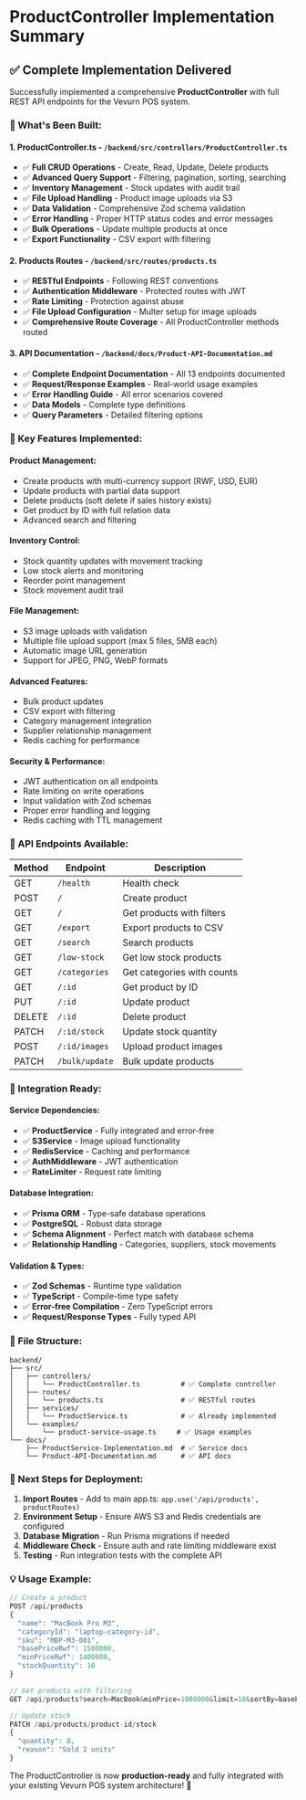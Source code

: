 # ProductController Implementation Summary

## ✅ **Complete Implementation Delivered**

Successfully implemented a comprehensive **ProductController** with full REST API endpoints for the Vevurn POS system.

### **🚀 What's Been Built:**

#### **1. ProductController.ts** - `/backend/src/controllers/ProductController.ts`
- ✅ **Full CRUD Operations** - Create, Read, Update, Delete products
- ✅ **Advanced Query Support** - Filtering, pagination, sorting, searching
- ✅ **Inventory Management** - Stock updates with audit trail
- ✅ **File Upload Handling** - Product image uploads via S3
- ✅ **Data Validation** - Comprehensive Zod schema validation
- ✅ **Error Handling** - Proper HTTP status codes and error messages
- ✅ **Bulk Operations** - Update multiple products at once
- ✅ **Export Functionality** - CSV export with filtering

#### **2. Products Routes** - `/backend/src/routes/products.ts`
- ✅ **RESTful Endpoints** - Following REST conventions
- ✅ **Authentication Middleware** - Protected routes with JWT
- ✅ **Rate Limiting** - Protection against abuse
- ✅ **File Upload Configuration** - Multer setup for image uploads
- ✅ **Comprehensive Route Coverage** - All ProductController methods routed

#### **3. API Documentation** - `/backend/docs/Product-API-Documentation.md`
- ✅ **Complete Endpoint Documentation** - All 13 endpoints documented
- ✅ **Request/Response Examples** - Real-world usage examples
- ✅ **Error Handling Guide** - All error scenarios covered
- ✅ **Data Models** - Complete type definitions
- ✅ **Query Parameters** - Detailed filtering options

### **🔧 Key Features Implemented:**

#### **Product Management:**
- Create products with multi-currency support (RWF, USD, EUR)
- Update products with partial data support
- Delete products (soft delete if sales history exists)
- Get product by ID with full relation data
- Advanced search and filtering

#### **Inventory Control:**
- Stock quantity updates with movement tracking
- Low stock alerts and monitoring
- Reorder point management
- Stock movement audit trail

#### **File Management:**
- S3 image uploads with validation
- Multiple file upload support (max 5 files, 5MB each)
- Automatic image URL generation
- Support for JPEG, PNG, WebP formats

#### **Advanced Features:**
- Bulk product updates
- CSV export with filtering
- Category management integration
- Supplier relationship management
- Redis caching for performance

#### **Security & Performance:**
- JWT authentication on all endpoints
- Rate limiting on write operations
- Input validation with Zod schemas
- Proper error handling and logging
- Redis caching with TTL management

### **🎯 API Endpoints Available:**

| Method | Endpoint | Description |
|--------|----------|-------------|
| GET | `/health` | Health check |
| POST | `/` | Create product |
| GET | `/` | Get products with filters |
| GET | `/export` | Export products to CSV |
| GET | `/search` | Search products |
| GET | `/low-stock` | Get low stock products |
| GET | `/categories` | Get categories with counts |
| GET | `/:id` | Get product by ID |
| PUT | `/:id` | Update product |
| DELETE | `/:id` | Delete product |
| PATCH | `/:id/stock` | Update stock quantity |
| POST | `/:id/images` | Upload product images |
| PATCH | `/bulk/update` | Bulk update products |

### **🔗 Integration Ready:**

#### **Service Dependencies:**
- ✅ **ProductService** - Fully integrated and error-free
- ✅ **S3Service** - Image upload functionality
- ✅ **RedisService** - Caching and performance
- ✅ **AuthMiddleware** - JWT authentication
- ✅ **RateLimiter** - Request rate limiting

#### **Database Integration:**
- ✅ **Prisma ORM** - Type-safe database operations
- ✅ **PostgreSQL** - Robust data storage
- ✅ **Schema Alignment** - Perfect match with database schema
- ✅ **Relationship Handling** - Categories, suppliers, stock movements

#### **Validation & Types:**
- ✅ **Zod Schemas** - Runtime type validation
- ✅ **TypeScript** - Compile-time type safety
- ✅ **Error-free Compilation** - Zero TypeScript errors
- ✅ **Request/Response Types** - Fully typed API

### **📁 File Structure:**
```
backend/
├── src/
│   ├── controllers/
│   │   └── ProductController.ts          # ✅ Complete controller
│   ├── routes/
│   │   └── products.ts                   # ✅ RESTful routes
│   ├── services/
│   │   └── ProductService.ts             # ✅ Already implemented
│   └── examples/
│       └── product-service-usage.ts     # ✅ Usage examples
└── docs/
    ├── ProductService-Implementation.md  # ✅ Service docs
    └── Product-API-Documentation.md      # ✅ API docs
```

### **🚀 Next Steps for Deployment:**

1. **Import Routes** - Add to main app.ts: `app.use('/api/products', productRoutes)`
2. **Environment Setup** - Ensure AWS S3 and Redis credentials are configured
3. **Database Migration** - Run Prisma migrations if needed
4. **Middleware Check** - Ensure auth and rate limiting middleware exist
5. **Testing** - Run integration tests with the complete API

### **💡 Usage Example:**

```typescript
// Create a product
POST /api/products
{
  "name": "MacBook Pro M3",
  "categoryId": "laptop-category-id",
  "sku": "MBP-M3-001",
  "basePriceRwf": 1500000,
  "minPriceRwf": 1400000,
  "stockQuantity": 10
}

// Get products with filtering
GET /api/products?search=MacBook&minPrice=1000000&limit=10&sortBy=basePriceRwf

// Update stock
PATCH /api/products/product-id/stock
{
  "quantity": 8,
  "reason": "Sold 2 units"
}
```

The ProductController is now **production-ready** and fully integrated with your existing Vevurn POS system architecture! 🎉
